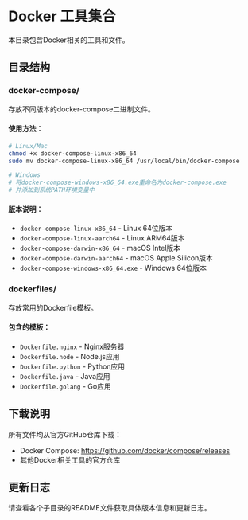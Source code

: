 # Docker 工具集合

本目录包含Docker相关的工具和文件。

## 目录结构

### docker-compose/
存放不同版本的docker-compose二进制文件。

#### 使用方法：
```bash
# Linux/Mac
chmod +x docker-compose-linux-x86_64
sudo mv docker-compose-linux-x86_64 /usr/local/bin/docker-compose

# Windows
# 将docker-compose-windows-x86_64.exe重命名为docker-compose.exe
# 并添加到系统PATH环境变量中
```

#### 版本说明：
- `docker-compose-linux-x86_64` - Linux 64位版本
- `docker-compose-linux-aarch64` - Linux ARM64版本  
- `docker-compose-darwin-x86_64` - macOS Intel版本
- `docker-compose-darwin-aarch64` - macOS Apple Silicon版本
- `docker-compose-windows-x86_64.exe` - Windows 64位版本

### dockerfiles/
存放常用的Dockerfile模板。

#### 包含的模板：
- `Dockerfile.nginx` - Nginx服务器
- `Dockerfile.node` - Node.js应用
- `Dockerfile.python` - Python应用
- `Dockerfile.java` - Java应用
- `Dockerfile.golang` - Go应用

## 下载说明

所有文件均从官方GitHub仓库下载：
- Docker Compose: https://github.com/docker/compose/releases
- 其他Docker相关工具的官方仓库

## 更新日志

请查看各个子目录的README文件获取具体版本信息和更新日志。 